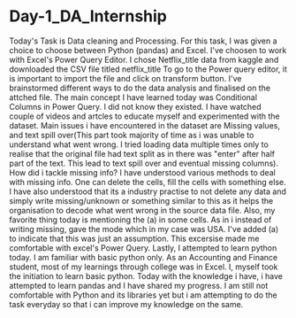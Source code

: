 # Day-1_DA_Internship
Today's Task is Data cleaning and Processing.
For this task, I was given a choice to choose between Python (pandas) and Excel. I've choosen to work with Excel's Power Query Editor. 
I chose Netflix_title data from kaggle and downloaded the CSV file titled netflix_title
To go to the Power query editor, it is important to import the file and click on transform button. 
I've brainstormed different ways to do the data analysis and finalised on the attched file. 
The main concept I have learned today was Conditional Columns in Power Query. I did not know they existed. I have watched couple of videos and artcles to educate myself and experimented with the dataset.
Main issues i have encountered in the dataset are Missing values, and text spill over(This part took majority of time as i was unable to understand what went wrong. I tried loading data multiple times only to realise that the original file had text split as in there was "enter" after half part of the text. This lead to text spill  over and eventual missing columns).
How did i tackle missing info?
I have understood various methods to deal with missing info. One can delete the cells, fill the cells with something else.
I have also understood that its a industry practise to not delete any data and simply write missing/unknown or something similar to this as it helps the organisation to decode what went wrong in the source data file.
Also, my favorite thing today is mentioning the (a) in some cells. As in i instead of writing missing, gave the mode which in my case was USA. I've added (a) to indicate that this was just an assumption. This excersise made me comfortable with excel's Power Query.
Lastly, I attempted to learn python today. I am familiar with basic python only. As an Accounting and Finance student, most of my learnings through college was in Excel. I, myself took the initiation to learn basic python. Today with the knowledge i have, i have attempted to learn pandas and I have shared my progress. I am still not comfortable with Python and its libraries yet but i am attempting to do the task everyday so that i can improve my knowledge on the same.
